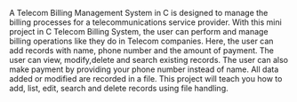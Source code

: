 A Telecom Billing Management System in C is designed to manage the billing processes for a telecommunications service provider.
With this mini project in C Telecom Billing System, the user can perform and manage billing operations like they do in Telecom companies.
Here, the user can add records with name, phone number and the amount of payment.
The user can view, modify,delete and search existing records.
The user can also make payment by providing your phone number instead of name.
All data added or modified are recorded in a file.
This project will teach you how to add, list, edit, search and delete records using file handling.

